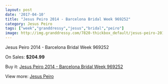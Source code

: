 ```yaml
---
layout: post
date: '2017-04-10'
title: "Jesus Peiro 2014 - Barcelona Bridal Week 969252"
category: Jesus Peiro
tags: ["week","granddressy","jesus","bridal","peiro"]
image: http://img.granddressy.com/7820-thickbox_default/jesus-peiro-2014-barcelona-bridal-week-969252.jpg
---
```

Jesus Peiro 2014 - Barcelona Bridal Week 969252

On Sales: **$204.99**
<a href="https://www.granddressy.com/en/jesus-peiro/7067-jesus-peiro-2014-barcelona-bridal-week-969252.html"><amp-img layout="responsive" width="600" height="600" src="//img.granddressy.com/7820-thickbox_default/jesus-peiro-2014-barcelona-bridal-week-969252.jpg" alt="Jesus Peiro 2014 - Barcelona Bridal Week 969252 0" /></a>

Buy it: [Jesus Peiro 2014 - Barcelona Bridal Week 969252](https://www.granddressy.com/en/jesus-peiro/7067-jesus-peiro-2014-barcelona-bridal-week-969252.html "Jesus Peiro 2014 - Barcelona Bridal Week 969252")

View more: [Jesus Peiro](https://www.granddressy.com/en/76-jesus-peiro "Jesus Peiro")
